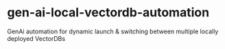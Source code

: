 # gen-ai-local-vectordb-automation
GenAi automation for dynamic launch &amp; switching between multiple locally deployed VectorDBs

